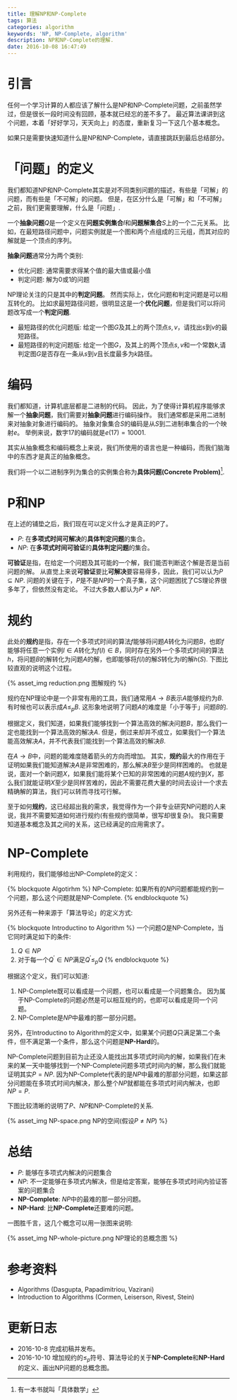 ```yaml
---
title: 理解NP和NP-Complete
tags: 算法
categories: algorithm
keywords: 'NP, NP-Complete, algorithm'
description: NP和NP-Complete的理解.
date: 2016-10-08 16:47:49
---
```





# 引言

任何一个学习计算的人都应该了解什么是NP和NP-Complete问题，之前虽然学过，但是很长一段时间没有回顾，基本就已经忘的差不多了。
最近算法课讲到这个问题，本着「好好学习，天天向上」的态度，重新复习一下这几个基本概念。

如果只是需要快速知道什么是NP和NP-Complete，请直接跳跃到最后总结部分。

# 「问题」的定义

我们都知道NP和NP-Complete其实是对不同类别问题的描述，有些是「可解」的问题，而有些是「不可解」的问题。
但是，在区分什么是「可解」和「不可解」之前，我们更需要理解，什么是「问题」.

一个**抽象问题**$Q$是一个定义在**问题实例集合**$I$和**问题解集合**$S$上的一个二元关系。
比如，在最短路径问题中，问题实例就是一个图和两个点组成的三元组，而其对应的解就是一个顶点的序列。

**抽象问题**通常分为两个类别:

- 优化问题: 通常需要求得某个值的最大值或最小值
- 判定问题: 解为$0$或$1$的问题

NP理论关注的只是其中的**判定问题**。
然而实际上，优化问题和判定问题是可以相互转化的。
比如求最短路径问题，很明显这是一个**优化问题**，但是我们可以将问题改写成一个**判定问题**.

- 最短路径的优化问题版: 给定一个图$G$及其上的两个顶点$s,v$，请找出$s$到$v$的最短路径。
- 最短路径的判定问题版: 给定一个图$G$，及其上的两个顶点$s,v$和一个常数$k$,请判定图$G$是否存在一条从$s$到$v$且长度最多为$k$路径。


# 编码

我们都知道，计算机底层都是二进制的代码。
因此，为了使得计算机程序能够求解一个**抽象问题**，我们需要对**抽象问题**进行编码操作。
我们通常都是采用二进制来对抽象对象进行编码的。
抽象对象集合$S$的编码是从$S$到二进制串集合的一个映射$e$。
举例来说，数字$17$的编码就是$e(17)=10001$.

其实从抽象概念和编码概念上来说，我们所使用的语言也是一种编码，而我们脑海中的东西才是真正的抽象概念。

我们将一个以二进制序列为集合的实例集合称为**具体问题(Concrete Problem)**[^1].

# P和NP

在上述的铺垫之后，我们现在可以定义什么才是真正的$P$了。

- $P$: 在**多项式时间可解决**的**具体判定问题**的集合。
- $NP$: 在**多项式时间可验证**的**具体判定问题**的集合。

**可验证**是指，在给定一个问题及其可能的一个解，我们能否判断这个解是否是当前问题的解。
从直觉上来说**可验证**要比**可解决**要容易得多，因此，我们可以认为$P\subseteq NP$.
问题的关键在于，$P$是不是$NP$的一个真子集，这个问题困扰了CS理论界很多年了，但依然没有定论。
不过大多数人都认为$P\neq NP$.

# 规约

此处的**规约**是指，存在一个多项式时间的算法$f$能够将问题$A$转化为问题$B$，也即$f$能够将任意一个实例$I\in A$转化为$f(I)\in B$，同时存在另外一个多项式时间的算法$h$，将问题$B$的解转化为问题$A$的解，也即能够将$f(I)$的解$S$转化为$I$的解$h(S)$.
下图比较直观的说明这个过程。

{% asset_img reduction.png 图解规约 %}

规约在NP理论中是一个非常有用的工具，我们通常用$A\longrightarrow B$表示$A$能够规约为$B$.
有时候也可以表示成$A\le_p B$.
这形象地说明了问题$A$的难度是「小于等于」问题$B$的.

根据定义，我们知道，如果我们能够找到一个算法高效的解决问题$B$，那么我们一定也能找到一个算法高效的解决$A$.
但是，倒过来却并不成立，如果我们一个算法能高效解决$A$，并不代表我们能找到一个算法高效的解决$B$.

在$A\longrightarrow B$中，问题的能难度随着箭头的方向而增加。
其实，**规约**最大的作用在于证明如果我们能知道解决$A$是非常困难的，那么解决$B$至少是同样困难的。
也就是说，面对一个新问题$X$，如果我们能将某个已知的非常困难的问题$A$规约到$X$，那么我们就能证明$X$至少是同样苦难的，因此不需要花费大量的时间去设计一个求去精确解的算法，我们可以转而寻找可行解。

至于如何**规约**，这已经超出我的需求，我觉得作为一个非专业研究NP问题的人来说，我并不需要知道如何进行规约(有些规约很简单，很写却很复杂)。
我只需要知道基本概念及其之间的关系，这已经满足的应用需求了。

# NP-Complete

利用规约，我们能够给出NP-Complete的定义：

{% blockquote Algotirhm  %}
NP-Complete: 如果所有的$NP$问题都能规约到一个问题，那么这个问题就是NP-Complete.
{% endblockquote  %}

另外还有一种来源于「算法导论」的定义方式:

{% blockquote Introductino to Algorithm %}
一个问题$Q$是NP-Complete，当它同时满足如下的条件:
1. $Q\in NP$
2. 对于每一个$Q^{'}\in NP$满足$Q^{'}\le_p Q$
{% endblockquote  %}

根据这个定义，我们可以知道:

1. NP-Complete既可以看成是一个问题，也可以看成是一个问题集合。
    因为属于NP-Complete的问题必然是可以相互规约的，也即可以看成是同一个问题。
2. NP-Complete是$NP$中最难的那一部分问题。

另外，在Introductino to Algorithm的定义中，如果某个问题$Q$只满足第二个条件，但不满足第一个条件，那么这个问题是**NP-Hard**的。

NP-Complete问题到目前为止还没人能找出其多项式时间内的解，如果我们在未来的某一天中能够找到一个NP-Complete问题多项式时间内的解，那么我们就能证明其实$P=NP$.
因为NP-Complete代表的是$NP$中最难的那部分问题，如果这部分问题能在多项式时间内解决，那么整个$NP$就都能在多项式时间内解决，也即$NP=P$.

下图比较清晰的说明了$P$、$NP$和NP-Complete的关系.

{% asset_img NP-space.png NP的空间(假设$P\neq NP$)  %}


# 总结

- $P$: 能够在多项式内解决的问题集合
- $NP$: 不一定能够在多项式内解决，但是给定答案，能够在多项式时间内验证答案的问题集合
- **NP-Complete**: $NP$中的最难的那一部分问题。
- **NP-Hard**: 比**NP-Complete**还要难的问题。

一图胜千言，这几个概念可以用一张图来说明:

{% asset_img NP-whole-picture.png NP理论的总概念图 %}


# 参考资料

- Algorithms (Dasgupta, Papadimitriou, Vazirani)
- Introduction to Algorithms (Cormen, Leiserson, Rivest, Stein)


# 更新日志

- 2016-10-8 完成初稿并发布。
- 2016-10-10 增加规约的$\le_p$符号、算法导论的关于**NP-Complete**和**NP-Hard**的定义、画出NP问题的总概念图。

[^1]: 有一本书就叫「具体数学」
